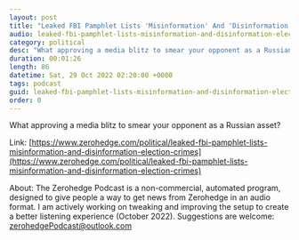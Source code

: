 ```yaml
---
layout: post
title: "Leaked FBI Pamphlet Lists 'Misinformation' And 'Disinformation' As 'Election Crimes'"
audio: leaked-fbi-pamphlet-lists-misinformation-and-disinformation-election-crimes-0
category: political
desc: "What approving a media blitz to smear your opponent as a Russian asset?"
duration: 00:01:26
length: 86
datetime: Sat, 29 Oct 2022 02:20:00 +0000
tags: podcast
guid: leaked-fbi-pamphlet-lists-misinformation-and-disinformation-election-crimes-0
order: 0
---
```

What approving a media blitz to smear your opponent as a Russian asset?

Link: [https://www.zerohedge.com/political/leaked-fbi-pamphlet-lists-misinformation-and-disinformation-election-crimes](https://www.zerohedge.com/political/leaked-fbi-pamphlet-lists-misinformation-and-disinformation-election-crimes)

About: The Zerohedge Podcast is a non-commercial, automated program, designed to give people a way to get news from Zerohedge in an audio format.  I am actively working on tweaking and improving the setup to create a better listening experience (October 2022).  Suggestions are welcome: [zerohedgePodcast@outlook.com](mailto:zerohedgePodcast@outlook.com)